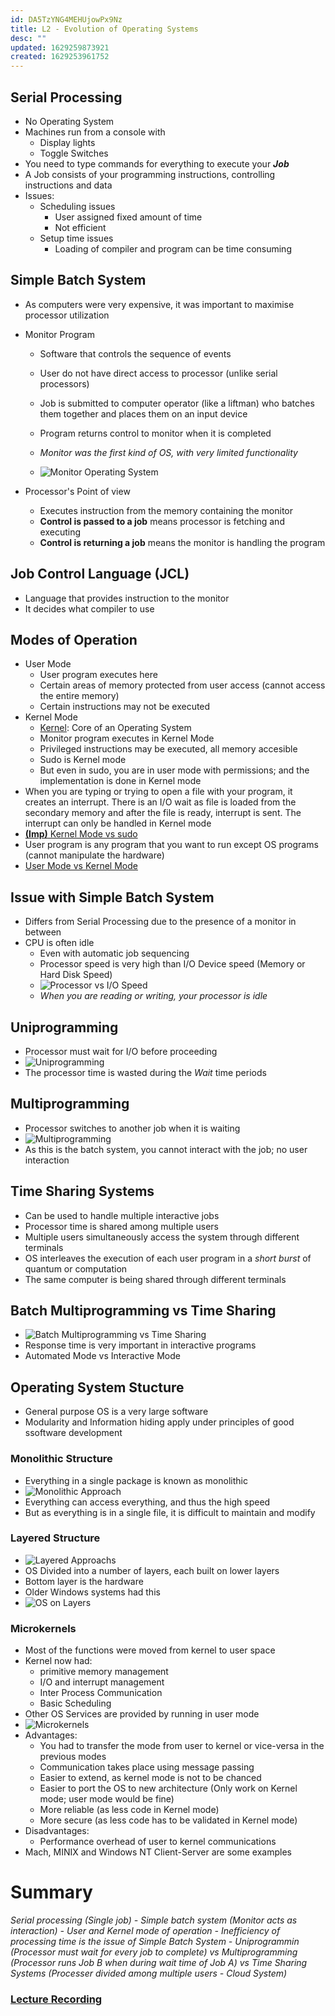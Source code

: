 ```yaml
---
id: DA5TzYNG4MEHUjowPx9Nz
title: L2 - Evolution of Operating Systems
desc: ""
updated: 1629259873921
created: 1629253961752
---
```

## Serial Processing 
* No Operating System 
* Machines run from a console with 
  * Display lights 
  * Toggle Switches 
* You need to type commands for everything to execute your **_Job_**
* A Job consists of your programming instructions, controlling instructions and data 
* Issues: 
  * Scheduling issues 
    * User assigned fixed amount of time 
    * Not efficient 
  * Setup time issues 
    * Loading of compiler and program can be time consuming 
## Simple Batch System

- As computers were very expensive, it was important to maximise processor utilization
- Monitor Program

  - Software that controls the sequence of events
  - User do not have direct access to processor (unlike serial processors)
  - Job is submitted to computer operator (like a liftman) who batches them together and places them on an input device
  - Program returns control to monitor when it is completed
  - _Monitor was the first kind of OS, with very limited functionality_

  - ![Monitor Operating System](/assets/images/2021-08-18-08-21-25.png)

- Processor's Point of view
  - Executes instruction from the memory containing the monitor
  - **Control is passed to a job** means processor is fetching and executing
  - **Control is returning a job** means the monitor is handling the program

## Job Control Language (JCL)

- Language that provides instruction to the monitor
- It decides what compiler to use

## Modes of Operation

- User Mode
  - User program executes here
  - Certain areas of memory protected from user access (cannot access the entire memory)
  - Certain instructions may not be executed
- Kernel Mode
  - [Kernel](https://towardsdatascience.com/what-is-a-kernel-7c532d5d3e56?gi=ca786d908474): Core of an Operating System
  - Monitor program executes in Kernel Mode
  - Privileged instructions may be executed, all memory accesible
  - Sudo is Kernel mode
  - But even in sudo, you are in user mode with permissions; and the implementation is done in Kernel mode
- When you are typing or trying to open a file with your program, it creates an interrupt. There is an I/O wait as file is loaded from the secondary memory and after the file is ready, interrupt is sent. The interrupt can only be handled in Kernel mode
- [**(Imp)** Kernel Mode vs sudo](https://stackoverflow.com/questions/21761185/is-there-a-difference-between-sudo-mode-and-kernel-mode#:~:text=Yes%2C%20a%20huge%20difference%20between%20sudo%20and%20kernel%20mode.)
- User program is any program that you want to run except OS programs (cannot manipulate the hardware)
- [User Mode vs Kernel Mode](https://www.geeksforgeeks.org/user-mode-and-kernel-mode-switching/#:~:text=The%20User%20mode%20is%20normal,like%20hardware%2C%20memory%2C%20etc.&text=System%20Calls%20are%20the%20only,kernel%20mode%20from%20user%20mode.)

## Issue with Simple Batch System

- Differs from Serial Processing due to the presence of a monitor in between
- CPU is often idle
  - Even with automatic job sequencing
  - Processor speed is very high than I/O Device speed (Memory or Hard Disk Speed)
  - ![Processor vs I/O Speed](/assets/images/2021-08-18-08-42-39.png)
  - _When you are reading or writing, your processor is idle_

## Uniprogramming

- Processor must wait for I/O before proceeding
- ![Uniprogramming](/assets/images/2021-08-18-08-46-14.png)
- The processor time is wasted during the _Wait_ time periods

## Multiprogramming

- Processor switches to another job when it is waiting
- ![Multiprogramming](/assets/images/2021-08-18-08-48-09.png)
- As this is the batch system, you cannot interact with the job; no user interaction

## Time Sharing Systems

- Can be used to handle multiple interactive jobs
- Processor time is shared among multiple users
- Multiple users simultaneously access the system through different terminals
- OS interleaves the execution of each user program in a _short burst_ of quantum or computation
- The same computer is being shared through different terminals

## Batch Multiprogramming vs Time Sharing

- ![Batch Multiprogramming vs Time Sharing](/assets/images/2021-08-18-08-57-51.png)
- Response time is very important in interactive programs
- Automated Mode vs Interactive Mode

## Operating System Stucture

- General purpose OS is a very large software
- Modularity and Information hiding apply under principles of good ssoftware development

### Monolithic Structure

- Everything in a single package is known as monolithic
- ![Monolithic Approach](/assets/images/2021-08-18-09-01-27.png)
- Everything can access everything, and thus the high speed
- But as everything is in a single file, it is difficult to maintain and modify

### Layered Structure

- ![Layered Approachs](/assets/images/2021-08-18-09-53-08.png)
- OS Divided into a number of layers, each built on lower layers 
- Bottom layer is the hardware
- Older Windows systems had this
- ![OS on Layers](/assets/images/2021-08-18-09-06-28.png)

### Microkernels

- Most of the functions were moved from kernel to user space
- Kernel now had:
  - primitive memory management
  - I/O and interrupt management
  - Inter Process Communication
  - Basic Scheduling
- Other OS Services are provided by running in user mode
- ![Microkernels](/assets/images/2021-08-18-09-10-30.png)
- Advantages:
  - You had to transfer the mode from user to kernel or vice-versa in the previous modes
  - Communication takes place using message passing
  - Easier to extend, as kernel mode is not to be chanced
  - Easier to port the OS to new architecture (Only work on Kernel mode; user mode would be fine)
  - More reliable (as less code in Kernel mode)
  - More secure (as less code has to be validated in Kernel mode)
- Disadvantages:
  - Performance overhead of user to kernel communications
- Mach, MINIX and Windows NT Client-Server are some examples
  
# Summary 
_Serial processing (Single job) - Simple batch system (Monitor acts as interaction) - User and Kernel mode of operation - Inefficiency of processing time is the issue of Simple Batch System - Uniprogrammin (Processor must wait for every job to complete) vs Multiprogramming (Processor runs Job B when during wait time of Job A) vs Time Sharing Systems (Processer divided among multiple users - Cloud System)_

### [Lecture Recording](https://drive.google.com/open?id=1JGyYxZy_zGdKeBffL52BtOTBVBz8I4bc&authuser=parth.s5%40ahduni.edu.in&usp=drive_fs)